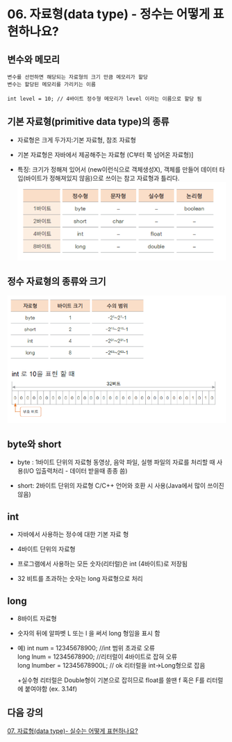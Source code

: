 # 06. 자료형(data type) - 정수는 어떻게 표현하나요?

## 변수와 메모리
    
    변수를 선언하면 해당되는 자료형의 크기 만큼 메모리가 할당
    변수는 할당된 메모리를 가리키는 이름

    int level = 10; // 4바이트 정수형 메모리가 level 이라는 이름으로 할당 됨
    

## 기본 자료형(primitive data type)의 종류
- 자료형은 크게 두가지:기본 자료형, 참조 자료형

- 기본 자료형은 자바에서 제공해주는 자료형 (C부터 쭉 넘어온 자료형)]

- 특징: 크기가 정해져 있어서 (new이런식으로 객체생성X), 객체를 만들어 데이터 타입(바이트가 정해져있지 않음)으로 쓰이는 참고 자료형과 틀리다.
![datatype](./img/intdatatype.png)

## 정수 자료형의 종류와 크기
![datatype2](./img/intdatatype2.png)

## byte와 short
+ byte : 1바이트 단위의 자료형 
      동영상, 음악 파일, 실행 파일의 자료를 처리할 때 사용(I/O 입출력처리 - 데이터 받을때 종종 씀)

+ short: 2바이트 단위의 자료형 
      C/C++ 언어와 호환 시 사용(Java에서 많이 쓰이진 않음)

## int 

+ 자바에서 사용하는 정수에 대한 기본 자료 형

+ 4바이트 단위의 자료형

+ 프로그램에서 사용하는 모든 숫자(리터럴)은 int (4바이트)로 저장됨

+ 32 비트를 초과하는 숫자는 long 자료형으로 처리

## long

+ 8바이트 자료형

+ 숫자의 뒤에 알파벳 L 또는 l 을 써서 long 형임을 표시 함

+ 예) int num = 12345678900; //int 범위 초과로 오류 <br>
      long lnum = 12345678900; //리터럴이 4바이트로 잡혀 오류 <br>
      long lnumber = 12345678900L; // ok 리터럴을 int->Long형으로 잡음

  +실수형 리터럴은 Double형이 기본으로 잡히므로 float를 쓸땐 f 혹은 F를 리터럴에 붙여야함 (ex. 3.14f)

## 다음 강의 
[07. 자료형(data type)- 실수는 어떻게 표현하나요?](https://github.com/vivalahm/TIL/blob/main/JAVA/Chapter1/01-07/2021-03-01-CH01-07.md)

